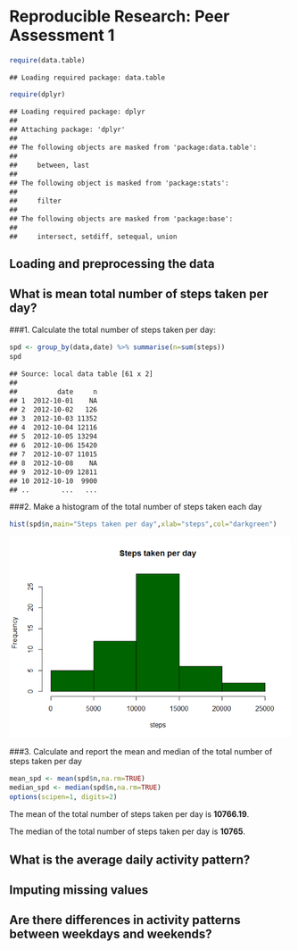 # Reproducible Research: Peer Assessment 1

```r
require(data.table)
```

```
## Loading required package: data.table
```

```r
require(dplyr)
```

```
## Loading required package: dplyr
## 
## Attaching package: 'dplyr'
## 
## The following objects are masked from 'package:data.table':
## 
##     between, last
## 
## The following object is masked from 'package:stats':
## 
##     filter
## 
## The following objects are masked from 'package:base':
## 
##     intersect, setdiff, setequal, union
```
## Loading and preprocessing the data


## What is mean total number of steps taken per day?

###1. Calculate the total number of steps taken per day:

```r
spd <- group_by(data,date) %>% summarise(n=sum(steps))
spd
```

```
## Source: local data table [61 x 2]
## 
##          date     n
## 1  2012-10-01    NA
## 2  2012-10-02   126
## 3  2012-10-03 11352
## 4  2012-10-04 12116
## 5  2012-10-05 13294
## 6  2012-10-06 15420
## 7  2012-10-07 11015
## 8  2012-10-08    NA
## 9  2012-10-09 12811
## 10 2012-10-10  9900
## ..        ...   ...
```

###2. Make a histogram of the total number of steps taken each day

```r
hist(spd$n,main="Steps taken per day",xlab="steps",col="darkgreen")
```

![](PA1_template_files/figure-html/unnamed-chunk-4-1.png) 

###3. Calculate and report the mean and median of the total number of steps taken per day

```r
mean_spd <- mean(spd$n,na.rm=TRUE)
median_spd <- median(spd$n,na.rm=TRUE)
options(scipen=1, digits=2)
```

The mean of the total number of steps taken per day is **10766.19**.

The median of the total number of steps taken per day is **10765**.

## What is the average daily activity pattern?



## Imputing missing values



## Are there differences in activity patterns between weekdays and weekends?

